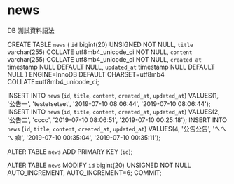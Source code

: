 # news

DB 測試資料語法


CREATE TABLE `news` (
  `id` bigint(20) UNSIGNED NOT NULL,
  `title` varchar(255) COLLATE utf8mb4_unicode_ci NOT NULL,
  `content` varchar(255) COLLATE utf8mb4_unicode_ci NOT NULL,
  `created_at` timestamp NULL DEFAULT NULL,
  `updated_at` timestamp NULL DEFAULT NULL
) ENGINE=InnoDB DEFAULT CHARSET=utf8mb4 COLLATE=utf8mb4_unicode_ci;

INSERT INTO `news` (`id`, `title`, `content`, `created_at`, `updated_at`) VALUES(1, '公告一', 'testetsetset', '2019-07-10 08:06:44', '2019-07-10 08:06:44');
INSERT INTO `news` (`id`, `title`, `content`, `created_at`, `updated_at`) VALUES(2, '公告二', 'cccc', '2019-07-10 08:06:51', '2019-07-10 00:25:18');
INSERT INTO `news` (`id`, `title`, `content`, `created_at`, `updated_at`) VALUES(4, '公告公告', 'ㄟㄟㄟ 痾', '2019-07-10 00:35:04', '2019-07-10 00:35:11');

ALTER TABLE `news`
  ADD PRIMARY KEY (`id`);

ALTER TABLE `news`
  MODIFY `id` bigint(20) UNSIGNED NOT NULL AUTO_INCREMENT, AUTO_INCREMENT=6;
COMMIT;
